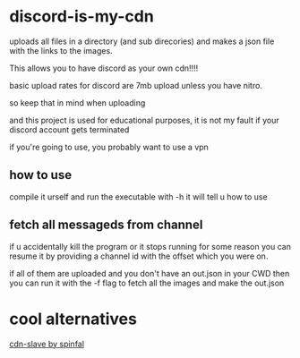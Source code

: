 # discord-is-my-cdn

uploads all files in a directory (and sub direcories) and makes a json file with the links to the images.

This allows you to have discord as your own cdn!!!!

basic upload rates for discord are 7mb upload unless you have nitro.

so keep that in mind when uploading

and this project is used for educational purposes, it is not my fault if your discord account gets terminated

if you're going to use, you probably want to use a vpn

## how to use

compile it urself
and run the executable with -h
it will tell u how to use

## fetch all messageds from channel
if u accidentally kill the program or it stops running for some reason
you can resume it by providing a channel id with the offset which you were on.

if all of them are uploaded and you don't have an out.json in your CWD
then you can run it with the -f flag to fetch all the images and make the out.json

# cool alternatives 
[cdn-slave by spinfal](https://github.com/spinfal/cdn-slave)
